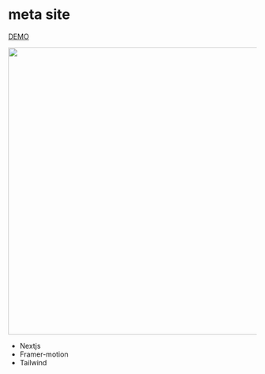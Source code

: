 # meta site

[DEMO](https://preska-framer-tailwind.netlify.app/)

<p align="center">
  <img width="1008" height="581" src="https://i.imgur.com/4oAfcmX.png">
</p>

- Nextjs
- Framer-motion
- Tailwind
